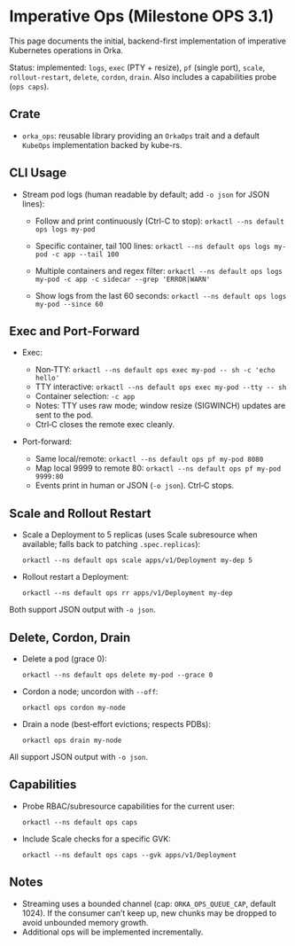 # Imperative Ops (Milestone OPS 3.1)

This page documents the initial, backend-first implementation of imperative Kubernetes operations in Orka.

Status: implemented: `logs`, `exec` (PTY + resize), `pf` (single port), `scale`, `rollout-restart`, `delete`, `cordon`, `drain`. Also includes a capabilities probe (`ops caps`).

## Crate

- `orka_ops`: reusable library providing an `OrkaOps` trait and a default `KubeOps` implementation backed by kube-rs.

## CLI Usage

- Stream pod logs (human readable by default; add `-o json` for JSON lines):

  - Follow and print continuously (Ctrl-C to stop):
    `orkactl --ns default ops logs my-pod`

  - Specific container, tail 100 lines:
    `orkactl --ns default ops logs my-pod -c app --tail 100`

  - Multiple containers and regex filter:
    `orkactl --ns default ops logs my-pod -c app -c sidecar --grep 'ERROR|WARN'`

  - Show logs from the last 60 seconds:
    `orkactl --ns default ops logs my-pod --since 60`

## Exec and Port‑Forward

- Exec:
  - Non‑TTY: `orkactl --ns default ops exec my-pod -- sh -c 'echo hello'`
  - TTY interactive: `orkactl --ns default ops exec my-pod --tty -- sh`
  - Container selection: `-c app`
  - Notes: TTY uses raw mode; window resize (SIGWINCH) updates are sent to the pod.
  - Ctrl‑C closes the remote exec cleanly.

- Port-forward:
  - Same local/remote: `orkactl --ns default ops pf my-pod 8080`
  - Map local 9999 to remote 80: `orkactl --ns default ops pf my-pod 9999:80`
  - Events print in human or JSON (`-o json`). Ctrl‑C stops.

## Scale and Rollout Restart

- Scale a Deployment to 5 replicas (uses Scale subresource when available; falls back to patching `.spec.replicas`):

  `orkactl --ns default ops scale apps/v1/Deployment my-dep 5`

- Rollout restart a Deployment:

  `orkactl --ns default ops rr apps/v1/Deployment my-dep`

Both support JSON output with `-o json`.

## Delete, Cordon, Drain

- Delete a pod (grace 0):

  `orkactl --ns default ops delete my-pod --grace 0`

- Cordon a node; uncordon with `--off`:

  `orkactl ops cordon my-node`

- Drain a node (best‑effort evictions; respects PDBs):

  `orkactl ops drain my-node`

All support JSON output with `-o json`.

## Capabilities

- Probe RBAC/subresource capabilities for the current user:

  `orkactl --ns default ops caps`

- Include Scale checks for a specific GVK:

  `orkactl --ns default ops caps --gvk apps/v1/Deployment`

## Notes

- Streaming uses a bounded channel (cap: `ORKA_OPS_QUEUE_CAP`, default 1024). If the consumer can’t keep up, new chunks may be dropped to avoid unbounded memory growth.
- Additional ops will be implemented incrementally.
